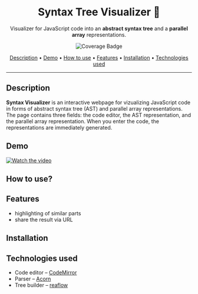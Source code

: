 <h1 align="center">Syntax Tree Visualizer 🌳</h1>

<p align="center">Visualizer for JavaScript code into an <strong>abstract syntax tree</strong> and a <strong>parallel array</strong> representations.<p>

<div align="center">

![Coverage Badge](https://img.shields.io/endpoint?url=https://gist.githubusercontent.com/markovav-official/626ceaef15ab8d3d6dd2be185454916a/raw/SyntaxTreeVisualizer__heads_main.json)

[Description](#description) • [Demo](#demo) • [How to use](#instruction) • [Features](#features) • [Installation](#installation) • [Technologies used](#techno)

</div>

___

<h2 id="description">Description</h2>

**Syntax Visualizer** is an interactive webpage for vizualizing JavaScript code in forms of abstract syntax tree (AST) and parallel array representations. The page contains three fields: the code editor, the AST representation, and the parallel array representation. When you enter the code, the representations are immediately generated.

<h2 id="demo">Demo</h2>

[![Watch the video](https://img.youtube.com/vi/2q0nueDekkw/maxresdefault.jpg)](https://www.youtube.com/watch?v=2q0nueDekkw)

<h2 id="instruction">How to use?</h2>

<h2 id="features">Features</h2>

- highlighting of similar parts
- share the result via URL

<h2 id="installation">Installation</h2>

<h2 id="techno">Technologies used</h2>

- Code editor – [CodeMirror](https://github.com/codemirror/codemirror5)
- Parser – [Acorn](https://github.com/acornjs/acorn)
- Tree builder – [reaflow](https://github.com/reaviz/reaflow)
